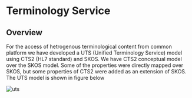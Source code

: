 Terminology Service
=======

Overview
--------

For the access of hetrogenous terminological content from common platform we have developed a UTS (Unified Terminology Service) model using CTS2 (HL7 standard) and SKOS. We have CTS2 conceptual model over the SKOS model. Some of the properties were directly mapped over SKOS, but some properties of CTS2 were added as an extension of SKOS. The UTS model is shown in figure below

![uts](https://cloud.githubusercontent.com/assets/4283040/6510893/d9ff30a8-c38a-11e4-8db2-e3d103b0e375.jpg)
